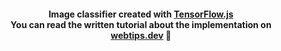 <h4 align="center">
    Image classifier created with <a href="https://www.tensorflow.org/js">TensorFlow.js</a><br />
    You can read the written tutorial about the implementation on <strong><a href="https://www.webtips.dev/writing-your-very-first-neural-network-in-javascript">webtips.dev</a></strong> 🤖
</h4>
